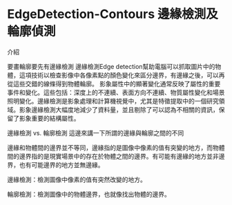 # EdgeDetection-Contours 邊緣檢測及輪廓偵測

介紹

要畫輪廓要先有邊緣檢測
邊緣檢測Edge detection幫助電腦可以抓取圖片中的物體，這項技術以檢查影像中各像素點的顏色變化來區分邊界，有邊緣之後，可以再從這些交錯的線條得到物體輪廓。
影象屬性中的顯著變化通常反映了屬性的重要事件和變化。這些包括：深度上的不連續、表面方向不連續、物質屬性變化和場景照明變化。邊緣檢測是影象處理和計算機視覺中，尤其是特徵提取中的一個研究領域。影象邊緣檢測大幅度地減少了資料量，並且剔除了可以認為不相關的資訊，保留了影象重要的結構屬性。

邊緣檢測 vs. 輪廓檢測
這邊來講一下所謂的邊緣與輪廓之間的不同

邊緣和物體間的邊界並不等同，邊緣指的是圖像中像素的值有突變的地方，而物體間的邊界指的是現實場景中的存在於物體之間的邊界。有可能有邊緣的地方並非邊界，也有可能邊界的地方並無邊緣。

邊緣檢測：檢測圖像中像素的值有突然改變的地方。

輪廓檢測：檢測圖像中的物體邊界，也就像找出物體的邊界。
